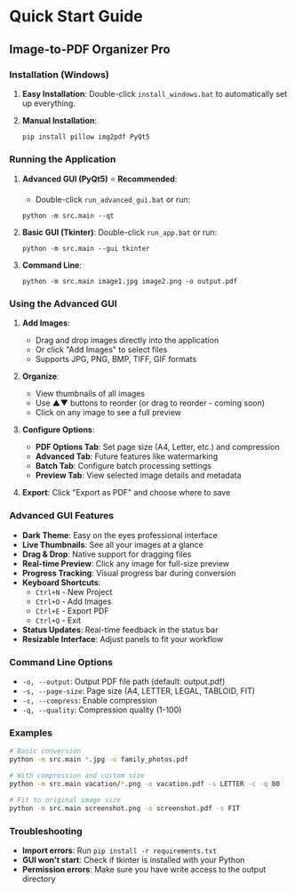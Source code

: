 # Quick Start Guide

## Image-to-PDF Organizer Pro

### Installation (Windows)

1. **Easy Installation**: Double-click `install_windows.bat` to automatically set up everything.

2. **Manual Installation**:
   ```
   pip install pillow img2pdf PyQt5
   ```

### Running the Application

1. **Advanced GUI (PyQt5)** ⭐ **Recommended**: 
   - Double-click `run_advanced_gui.bat` or run:
   ```
   python -m src.main --qt
   ```

2. **Basic GUI (Tkinter)**: Double-click `run_app.bat` or run:
   ```
   python -m src.main --gui tkinter
   ```

3. **Command Line**: 
   ```
   python -m src.main image1.jpg image2.png -o output.pdf
   ```

### Using the Advanced GUI

1. **Add Images**: 
   - Drag and drop images directly into the application
   - Or click "Add Images" to select files
   - Supports JPG, PNG, BMP, TIFF, GIF formats

2. **Organize**: 
   - View thumbnails of all images
   - Use ▲▼ buttons to reorder (or drag to reorder - coming soon)
   - Click on any image to see a full preview

3. **Configure Options**: 
   - **PDF Options Tab**: Set page size (A4, Letter, etc.) and compression
   - **Advanced Tab**: Future features like watermarking
   - **Batch Tab**: Configure batch processing settings
   - **Preview Tab**: View selected image details and metadata

4. **Export**: Click "Export as PDF" and choose where to save

### Advanced GUI Features

- **Dark Theme**: Easy on the eyes professional interface
- **Live Thumbnails**: See all your images at a glance
- **Drag & Drop**: Native support for dragging files
- **Real-time Preview**: Click any image for full-size preview
- **Progress Tracking**: Visual progress bar during conversion
- **Keyboard Shortcuts**: 
  - `Ctrl+N` - New Project
  - `Ctrl+O` - Add Images  
  - `Ctrl+E` - Export PDF
  - `Ctrl+Q` - Exit
- **Status Updates**: Real-time feedback in the status bar
- **Resizable Interface**: Adjust panels to fit your workflow

### Command Line Options

- `-o, --output`: Output PDF file path (default: output.pdf)
- `-s, --page-size`: Page size (A4, LETTER, LEGAL, TABLOID, FIT)
- `-c, --compress`: Enable compression
- `-q, --quality`: Compression quality (1-100)

### Examples

```bash
# Basic conversion
python -m src.main *.jpg -o family_photos.pdf

# With compression and custom size
python -m src.main vacation/*.png -o vacation.pdf -s LETTER -c -q 80

# Fit to original image size
python -m src.main screenshot.png -o screenshot.pdf -s FIT
```

### Troubleshooting

- **Import errors**: Run `pip install -r requirements.txt`
- **GUI won't start**: Check if tkinter is installed with your Python
- **Permission errors**: Make sure you have write access to the output directory
